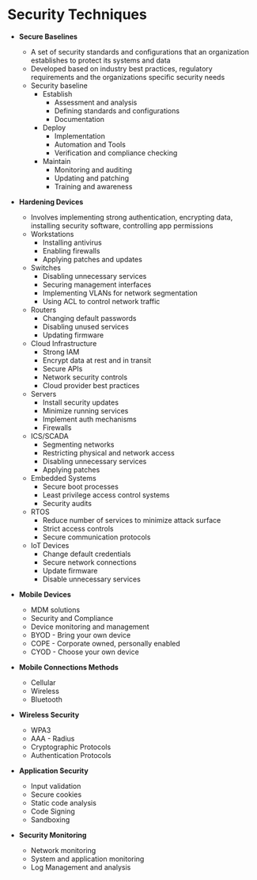 # Security Techniques

- **Secure Baselines**
  - A set of security standards and configurations that an organization establishes to protect its systems and data
  - Developed based on industry best practices, regulatory requirements and the organizations specific security needs
  - Security baseline
    - Establish
      - Assessment and analysis
      - Defining standards and configurations
      - Documentation
    - Deploy
      - Implementation
      - Automation and Tools
      - Verification and compliance checking
    - Maintain
      - Monitoring and auditing
      - Updating and patching
      - Training and awareness

- **Hardening Devices**
  - Involves implementing strong authentication, encrypting data, installing security software, controlling app permissions
  - Workstations
    - Installing antivirus
    - Enabling firewalls
    - Applying patches and updates
  - Switches
    - Disabling unnecessary services
    - Securing management interfaces
    - Implementing VLANs for network segmentation
    - Using ACL to control network traffic
  - Routers
    - Changing default passwords
    - Disabling unused services
    - Updating firmware
  - Cloud Infrastructure
    - Strong IAM
    - Encrypt data at rest and in transit
    - Secure APIs
    - Network security controls
    - Cloud provider best practices
  - Servers
    - Install security updates
    - Minimize running services
    - Implement auth mechanisms
    - Firewalls
  - ICS/SCADA
    - Segmenting networks
    - Restricting physical and network access
    - Disabling unnecessary services
    - Applying patches
  - Embedded Systems
    - Secure boot processes
    - Least privilege access control systems
    - Security audits
  - RTOS
    - Reduce number of services to minimize attack surface
    - Strict access controls
    - Secure communication protocols
  - IoT Devices
    - Change default credentials
    - Secure network connections
    - Update firmware
    - Disable unnecessary services

- **Mobile Devices**
  - MDM solutions
  - Security and Compliance
  - Device monitoring and management
  - BYOD - Bring your own device
  - COPE - Corporate owned, personally enabled
  - CYOD - Choose your own device 

- **Mobile Connections Methods**
  - Cellular
  - Wireless
  - Bluetooth

- **Wireless Security**
  - WPA3
  - AAA - Radius
  - Cryptographic Protocols
  - Authentication Protocols

- **Application Security**
  - Input validation
  - Secure cookies
  - Static code analysis
  - Code Signing
  - Sandboxing

- **Security Monitoring**
  - Network monitoring
  - System and application monitoring
  - Log Management and analysis